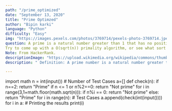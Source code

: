 ```yaml
---
path: "/prime_optimized"
date: "September 13, 2020"
title: "Prime Optimzed"
author: "Bipin karki"
language: "Python"
difficulty: "Easy"
img: "https://images.pexels.com/photos/3769714/pexels-photo-3769714.jpeg?auto=compress&cs=tinysrgb&dpr=3&h=750&w=1260"
question: A prime is a natural number greater than 1 that has no positive divisors other than  and itself. Given a number, n, determine and print whether it's Prime or Not Prime.
Try to come up with a O(sqrt(n)) primality algorithm, or see what sort of optimizations you come up with for an O(n) algorithm Else Your algorithm might fail the running time requirements.
Note: From HackerRank.
descriptionImage: "https://upload.wikimedia.org/wikipedia/commons/thumb/f/f0/Primes-vs-composites.svg/426px-Primes-vs-composites.svg.png"
description: " Definition: A prime number is a natural number greater than 1 that has no positive divisors other than 1 and itself. The first few prime numbers are {2, 3, 5, 7, 11, ….}. And we know that if a number is even > 2 then that can't be a prime number so we have a condition for that. And the second optimization is that we run the program from 3 to square root of the number. Because after the square root the factors repeat in the opposite direction. Hence this method will optimize our code and reduce the time complexity drastically. "

---
```


import math
n = int(input()) # Number of Test Cases
a=[]
def check(n):
    if n==2:
        return "Prime"
    if n <= 1 or n%2==0:
        return "Not prime"
    for i in range(3,1+math.floor(math.sqrt(n))):
        if n%i == 0:
            return "Not prime"
    else:
        return "Prime"
for i in range(n): # Test Cases
    a.append(check(int(input())))
for i in a: # Printing the results
    print(i)

